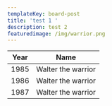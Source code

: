```yaml
---
templateKey: board-post
title: 'test 1 '
description: test 2
featuredimage: /img/warrior.png
---
```

| Year | Name               |
| ---- | ------------------ |
| 1985 | Walter the warrior |
| 1986 | Walter the warrior |
| 1987 | Walter the warrior |
